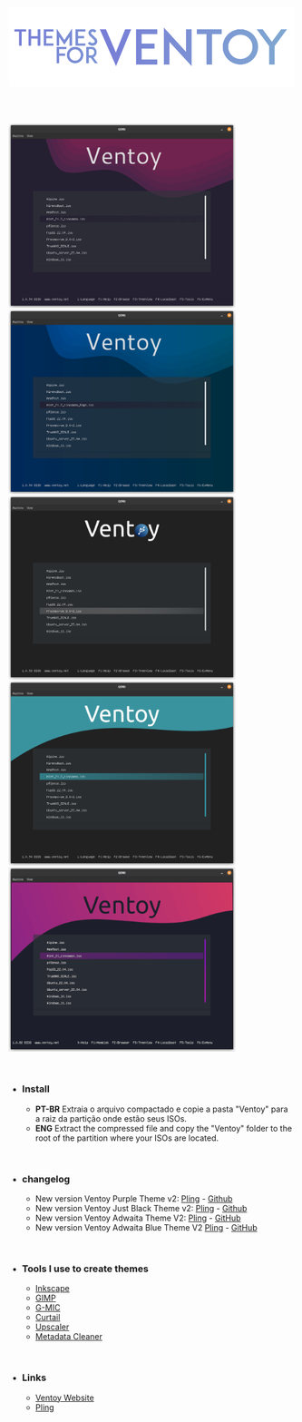 <br><br>

<p align="center"> <img width="700" height="" src="/assets/ventoythemes.png"> </p>

<br><br> 

<a href="/assets/screenshots/ventoy_adwaita.png" target="_blank"><img src="/assets/screenshots/ventoy_adwaita.png" alt="ventoy_adwaita" width="400"></a> <a href="/assets/screenshots/ventoy_adwaita_blue.png" target="_blank"><img src="/assets/screenshots/ventoy_adwaita_blue.png" alt="ventoy_adwaita_blue" width="400"></a> <a href="/assets/screenshots/ventoy_justblack.png" target="_blank"><img src="/assets/screenshots/ventoy_justblack.png" alt="ventoy_justblack" width="400"></a> <a href="/assets/screenshots/ventoy_ocenblue.png" target="_blank"><img src="/assets/screenshots/ventoy_ocenblue.png" alt="ventoy_ocenblue" width="400"></a> <a href="/assets/screenshots/ventoy_purple.png" target="_blank"><img src="/assets/screenshots/ventoy_purple.png" alt="ventoy_purple" width="400"></a>

<br> 

- ### Install
  - **PT-BR** Extraia o arquivo compactado e copie a pasta "Ventoy" para a raiz da partição onde estão seus ISOs.
  - **ENG** Extract the compressed file and copy the "Ventoy" folder to the root of the partition where your ISOs are located.

<br> 

- ### changelog
  - New version Ventoy Purple Theme v2: [Pling](https://www.pling.com/p/1996159) - [Github](https://github.com/odiegoduarte/ventoy-themes/releases/tag/0.7)
  - New version Ventoy Just Black Theme v2: [Pling](https://www.pling.com/p/2055783/) - [Github](https://github.com/odiegoduarte/ventoy-themes/releases/tag/0.6)
  - New version Ventoy Adwaita Theme V2: [Pling](https://www.pling.com/p/2083481/) - [GitHub](https://github.com/odiegoduarte/ventoy-themes/releases/tag/0.8)
  - New version Ventoy Adwaita Blue Theme V2 [Pling](https://www.pling.com/p/2093957/) - [GitHub](https://github.com/odiegoduarte/ventoy-themes/releases/tag/0.9)

<br>

- ### Tools I use to create themes
  - [Inkscape](https://inkscape.org/)  
  - [GIMP](https://www.gimp.org/)  
  - [G-MIC](https://gmic.eu/index.html)  
  - [Curtail](https://github.com/Huluti/Curtail)  
  - [Upscaler](https://theevilskeleton.gitlab.io/upscaler)  
  - [Metadata Cleaner](https://metadatacleaner.romainvigier.fr/)  

<br> 

- ### Links
  - [Ventoy Website](https://www.ventoy.net/en/index.html)  
  - [Pling](https://www.pling.com/u/diegoduartegoogle.com)  

<br><br> 

